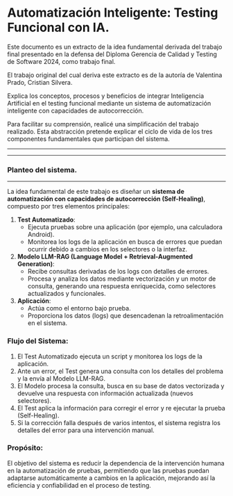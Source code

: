 # Automatización Inteligente: Testing Funcional con IA.

Este documento es un extracto de la idea fundamental derivada del trabajo final presentado en la defensa del Diploma Gerencia de Calidad y Testing de Software 2024, como trabajo final. 

El trabajo original del cual deriva este extracto es de la autoría de Valentina Prado, Cristian Silvera.

Explica los conceptos, procesos y beneficios de integrar Inteligencia Artificial en el testing funcional mediante un sistema de automatización inteligente con capacidades de autocorrección.

Para facilitar su comprensión, realicé una simplificación del trabajo realizado. Esta abstracción pretende explicar el ciclo de vida de los tres componentes fundamentales que participan del sistema.

---

---

### **Planteo del sistema.**

---

La idea fundamental de este trabajo es diseñar un **sistema de automatización con capacidades de autocorrección (Self-Healing)**, compuesto por tres elementos principales:

1. **Test Automatizado**:
    - Ejecuta pruebas sobre una aplicación (por ejemplo, una calculadora Android).
    - Monitorea los logs de la aplicación en busca de errores que puedan ocurrir debido a cambios en los selectores o la interfaz.
2. **Modelo LLM-RAG (Language Model + Retrieval-Augmented Generation)**:
    - Recibe consultas derivadas de los logs con detalles de errores.
    - Procesa y analiza los datos mediante vectorización y un motor de consulta, generando una respuesta enriquecida, como selectores actualizados y funcionales.
3. **Aplicación**:
    - Actúa como el entorno bajo prueba.
    - Proporciona los datos (logs) que desencadenan la retroalimentación en el sistema.

### **Flujo del Sistema:**

1. El Test Automatizado ejecuta un script y monitorea los logs de la aplicación.
2. Ante un error, el Test genera una consulta con los detalles del problema y la envía al Modelo LLM-RAG.
3. El Modelo procesa la consulta, busca en su base de datos vectorizada y devuelve una respuesta con información actualizada (nuevos selectores).
4. El Test aplica la información para corregir el error y re ejecutar la prueba (Self-Healing).
5. Si la corrección falla después de varios intentos, el sistema registra los detalles del error para una intervención manual.

### **Propósito:**

El objetivo del sistema es reducir la dependencia de la intervención humana en la automatización de pruebas, permitiendo que las pruebas puedan adaptarse automáticamente a cambios en la aplicación, mejorando así la eficiencia y confiabilidad en el proceso de testing.
